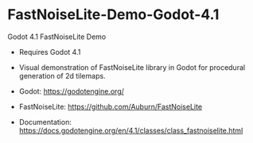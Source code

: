 # FastNoiseLite-Demo-Godot-4.1
Godot 4.1 FastNoiseLite Demo

* Requires Godot 4.1
* Visual demonstration of FastNoiseLite library in Godot for procedural generation of 2d tilemaps. 

* Godot: <https://godotengine.org/>
* FastNoiseLite: <https://github.com/Auburn/FastNoiseLite>
* Documentation: <https://docs.godotengine.org/en/4.1/classes/class_fastnoiselite.html>


